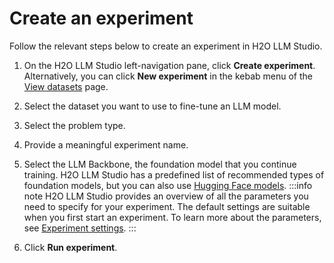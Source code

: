 # Create an experiment

Follow the relevant steps below to create an experiment in H2O LLM Studio.

1. On the H2O LLM Studio left-navigation pane, click **Create experiment**. Alternatively, you can click **New experiment** in the kebab menu of the [View datasets](../view-dataset.md) page.

2. Select the dataset you want to use to fine-tune an LLM model.

3. Select the problem type.

4. Provide a meaningful experiment name.

5. Select the LLM Backbone, the foundation model that you continue training. H2O LLM Studio has a predefined list of recommended types of foundation models, but you can also use [Hugging Face models](https://huggingface.co/models). 
 :::info note
 H2O LLM Studio provides an overview of all the parameters you need to specify for your experiment. The default settings are suitable when you first start an experiment. To learn more about the parameters, see [Experiment settings](experiment-settings.md).
 :::

6. Click **Run experiment**.